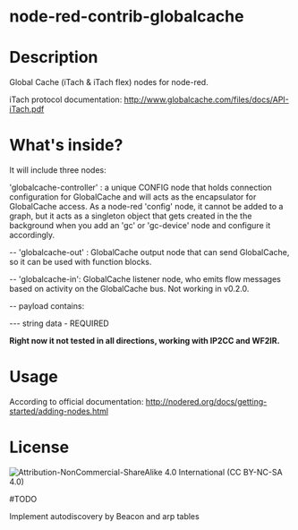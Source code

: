 node-red-contrib-globalcache
==========================
# Description
Global Cache (iTach & iTach flex) nodes for node-red.

iTach protocol documentation: http://www.globalcache.com/files/docs/API-iTach.pdf

# What's inside?
It will include three nodes:

'globalcache-controller' : a unique CONFIG node that holds connection configuration for GlobalCache and will acts as the encapsulator for GlobalCache access. As a node-red 'config' node, it cannot be added to a graph, but it acts as a singleton object that gets created in the the background when you add an 'gc' or 'gc-device' node and configure it accordingly.

-- 'globalcache-out' : GlobalCache output node that can send GlobalCache, so it can be used with function blocks.

-- 'globalcache-in': GlobalCache listener node, who emits flow messages based on activity on the GlobalCache bus. Not working in v0.2.0.

-- payload contains:

--- string data - REQUIRED

**Right now it not tested in all directions, working with IP2CC and WF2IR.**
 
# Usage

According to official documentation: http://nodered.org/docs/getting-started/adding-nodes.html
 
# License

![Attribution-NonCommercial-ShareAlike 4.0 International (CC BY-NC-SA 4.0)](https://licensebuttons.net/l/by-nc-sa/4.0/88x31.png "CC BY-NC-SA 4.0")

#TODO

Implement autodiscovery by Beacon and arp tables